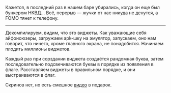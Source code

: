 Кажется, в последний раз в нашем баре убирались, когда он еще был бункером НКВД... Всё, перерыв — жучки от нас никуда не денутся, а FOMO тянет к телефону.
____
Декомпилируем, видим, что это виджеты.
Как уважающие себя айфоноюзеры, загружаем apk-шку на эмулятор, 
запускаем, оно нам говорит, что ничего, кроме главного экрана, не понадобится.
Начинаем плодить миллионы виджетов. 

Каждый раз при сорздании виджета создаётся рандомная буква,
затем последовательно подсвечиваются буквы в порядке из появления
в флаге. Расставляем виджеты в правильном порядке, и они выстраиваются в флаг.

Скринов нет, но есть смешное [видео](https://rutube.ru/video/private/21e48dd583bd73732d85eb842613bd7d/?p=ByEI73nNu3y1wszLWhMb2Q) в подарок.